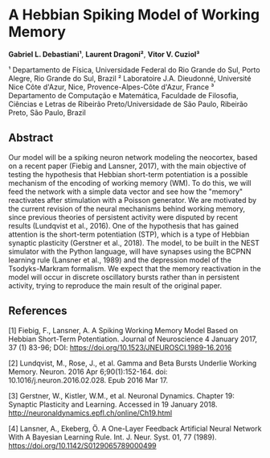 # A Hebbian Spiking Model of Working Memory

**Gabriel L. Debastiani¹**, **Laurent Dragoni²**, **Vitor V. Cuziol³**

¹ Departamento de Física, Universidade Federal do Rio Grande do Sul, Porto Alegre, Rio Grande do Sul, Brazil
² Laboratoire J.A. Dieudonné, Université Nice Côte d'Azur, Nice, Provence-Alpes-Côte d'Azur, France
³ Departamento de Computação e Matemática, Faculdade de Filosofia, Ciências e Letras de Ribeirão Preto/Universidade de São Paulo, Ribeirão Preto, São Paulo, Brazil

## Abstract
Our model will be a spiking neuron network modeling the neocortex, based on a recent paper (Fiebig and Lansner, 2017), with the main objective of testing the hypothesis that Hebbian short-term potentiation is a possible mechanism of the encoding of working memory (WM). To do this, we will feed the network with a simple data vector and see how the "memory" reactivates after stimulation with a Poisson generator. We are motivated by the current revision of the neural mechanisms behind working memory, since previous theories of persistent activity were disputed by recent results (Lundqvist et al., 2016). One of the hypothesis that has gained attention is the short-term potentiation (STP), which is a type of Hebbian synaptic plasticity (Gerstner et al., 2018). The model, to be built in the NEST simulator with the Python language, will have synapses using the BCPNN learning rule (Lansner et al., 1989) and the depression model of the Tsodyks-Markram formalism. We expect that the memory reactivation in the model will occur in discrete oscillatory bursts rather than in persistent activity, trying to reproduce the main result of the original paper.

## References
[1] Fiebig, F., Lansner, A. A Spiking Working Memory Model Based on Hebbian Short-Term Potentiation. Journal of Neuroscience 4 January 2017, 37 (1) 83-96; DOI: https://doi.org/10.1523/JNEUROSCI.1989-16.2016

[2] Lundqvist, M., Rose, J., et al. Gamma and Beta Bursts Underlie Working Memory. Neuron. 2016 Apr 6;90(1):152-164. doi: 10.1016/j.neuron.2016.02.028. Epub 2016 Mar 17.

[3] Gerstner, W., Kistler, W.M., et al. Neuronal Dynamics. Chapter 19: Synaptic Plasticity and Learning. Accessed in 19 January 2018. http://neuronaldynamics.epfl.ch/online/Ch19.html

[4] Lansner, A., Ekeberg, Ö. A One-Layer Feedback Artificial Neural Network With A Bayesian Learning Rule. Int. J. Neur. Syst. 01, 77 (1989). https://doi.org/10.1142/S0129065789000499